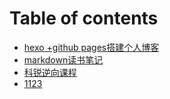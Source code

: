 # Table of contents

* [hexo +github pages搭建个人博客](README.md)
* [markdown读书笔记](markdown-du-shu-bi-ji.md)
* [科锐逆向课程](ke-rui-ni-xiang-ke-cheng.md)
* [1123](1123.md)
